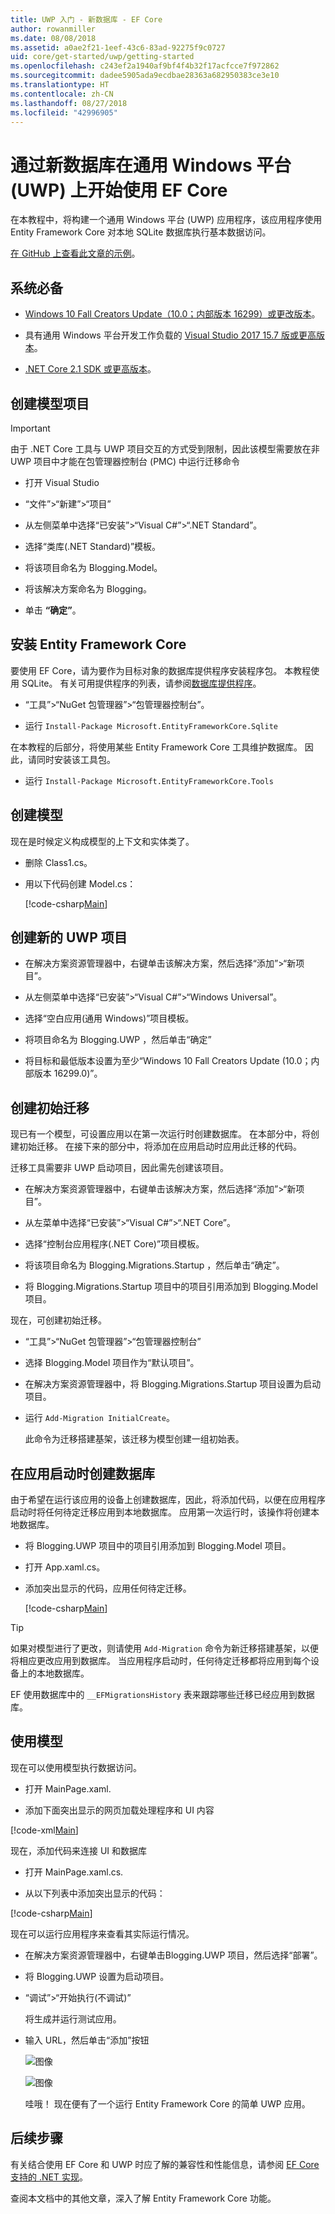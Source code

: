 ```yaml
---
title: UWP 入门 - 新数据库 - EF Core
author: rowanmiller
ms.date: 08/08/2018
ms.assetid: a0ae2f21-1eef-43c6-83ad-92275f9c0727
uid: core/get-started/uwp/getting-started
ms.openlocfilehash: c243ef2a1940af9bf4f4b32f17acfcce7f972862
ms.sourcegitcommit: dadee5905ada9ecdbae28363a682950383ce3e10
ms.translationtype: HT
ms.contentlocale: zh-CN
ms.lasthandoff: 08/27/2018
ms.locfileid: "42996905"
---
```

# <a name="getting-started-with-ef-core-on-universal-windows-platform-uwp-with-a-new-database"></a>通过新数据库在通用 Windows 平台 (UWP) 上开始使用 EF Core

在本教程中，将构建一个通用 Windows 平台 (UWP) 应用程序，该应用程序使用 Entity Framework Core 对本地 SQLite 数据库执行基本数据访问。

[在 GitHub 上查看此文章的示例](https://github.com/aspnet/EntityFramework.Docs/tree/master/samples/core/GetStarted/UWP)。

## <a name="prerequisites"></a>系统必备

* [Windows 10 Fall Creators Update（10.0；内部版本 16299）或更改版本](https://support.microsoft.com/en-us/help/4027667/windows-update-windows-10)。

* 具有通用 Windows 平台开发工作负载的 [Visual Studio 2017 15.7 版或更高版本](https://www.visualstudio.com/downloads/)。

* [.NET Core 2.1 SDK 或更高版本](https://www.microsoft.com/net/core)。

## <a name="create-a-model-project"></a>创建模型项目

> [!IMPORTANT]
> 由于 .NET Core 工具与 UWP 项目交互的方式受到限制，因此该模型需要放在非 UWP 项目中才能在包管理器控制台 (PMC) 中运行迁移命令

* 打开 Visual Studio

* “文件”>“新建”>“项目”

* 从左侧菜单中选择“已安装”>“Visual C#”>“.NET Standard”。

* 选择“类库(.NET Standard)”模板。

* 将该项目命名为 Blogging.Model。

* 将该解决方案命名为 Blogging。

* 单击 **“确定”**。

## <a name="install-entity-framework-core"></a>安装 Entity Framework Core

要使用 EF Core，请为要作为目标对象的数据库提供程序安装程序包。 本教程使用 SQLite。 有关可用提供程序的列表，请参阅[数据库提供程序](../../providers/index.md)。

* “工具”>“NuGet 包管理器”>“包管理器控制台”。

* 运行 `Install-Package Microsoft.EntityFrameworkCore.Sqlite`

在本教程的后部分，将使用某些 Entity Framework Core 工具维护数据库。 因此，请同时安装该工具包。

* 运行 `Install-Package Microsoft.EntityFrameworkCore.Tools`

## <a name="create-the-model"></a>创建模型

现在是时候定义构成模型的上下文和实体类了。

* 删除 Class1.cs。

* 用以下代码创建 Model.cs：

  [!code-csharp[Main](../../../../samples/core/GetStarted/UWP/Blogging.Model/Model.cs)]

## <a name="create-a-new-uwp-project"></a>创建新的 UWP 项目

* 在解决方案资源管理器中，右键单击该解决方案，然后选择“添加”>“新项目”。

* 从左侧菜单中选择“已安装”>“Visual C#”>“Windows Universal”。

* 选择“空白应用(通用 Windows)”项目模板。

* 将项目命名为 Blogging.UWP ，然后单击“确定”

* 将目标和最低版本设置为至少“Windows 10 Fall Creators Update (10.0；内部版本 16299.0)”。

## <a name="create-the-initial-migration"></a>创建初始迁移

现已有一个模型，可设置应用以在第一次运行时创建数据库。 在本部分中，将创建初始迁移。 在接下来的部分中，将添加在应用启动时应用此迁移的代码。

迁移工具需要非 UWP 启动项目，因此需先创建该项目。

* 在解决方案资源管理器中，右键单击该解决方案，然后选择“添加”>“新项目”。

* 从左菜单中选择“已安装”>“Visual C#”>“.NET Core”。

* 选择“控制台应用程序(.NET Core)”项目模板。

* 将该项目命名为 Blogging.Migrations.Startup ，然后单击“确定”。

* 将 Blogging.Migrations.Startup 项目中的项目引用添加到 Blogging.Model 项目。

现在，可创建初始迁移。

* “工具”>“NuGet 包管理器”>“包管理器控制台”

* 选择 Blogging.Model 项目作为“默认项目”。

* 在解决方案资源管理器中，将 Blogging.Migrations.Startup 项目设置为启动项目。

* 运行 `Add-Migration InitialCreate`。

  此命令为迁移搭建基架，该迁移为模型创建一组初始表。

## <a name="create-the-database-on-app-startup"></a>在应用启动时创建数据库

由于希望在运行该应用的设备上创建数据库，因此，将添加代码，以便在应用程序启动时将任何待定迁移应用到本地数据库。 应用第一次运行时，该操作将创建本地数据库。

* 将 Blogging.UWP 项目中的项目引用添加到 Blogging.Model 项目。

* 打开 App.xaml.cs。

* 添加突出显示的代码，应用任何待定迁移。

  [!code-csharp[Main](../../../../samples/core/GetStarted/UWP/Blogging.UWP/App.xaml.cs?highlight=1-2,26-29)]

> [!TIP]  
> 如果对模型进行了更改，则请使用 `Add-Migration` 命令为新迁移搭建基架，以便将相应更改应用到数据库。 当应用程序启动时，任何待定迁移都将应用到每个设备上的本地数据库。
>
>EF 使用数据库中的 `__EFMigrationsHistory` 表来跟踪哪些迁移已经应用到数据库。

## <a name="use-the-model"></a>使用模型

现在可以使用模型执行数据访问。

* 打开 MainPage.xaml.

* 添加下面突出显示的网页加载处理程序和 UI 内容

[!code-xml[Main](../../../../samples/core/GetStarted/UWP/Blogging.UWP/MainPage.xaml?highlight=9,11-23)]

现在，添加代码来连接 UI 和数据库

* 打开 MainPage.xaml.cs.

* 从以下列表中添加突出显示的代码：

[!code-csharp[Main](../../../../samples/core/GetStarted/UWP/Blogging.UWP/MainPage.xaml.cs?highlight=1,31-49)]

现在可以运行应用程序来查看其实际运行情况。

* 在解决方案资源管理器中，右键单击Blogging.UWP 项目，然后选择“部署”。

* 将 Blogging.UWP 设置为启动项目。

* “调试”>“开始执行(不调试)”

  将生成并运行测试应用。

* 输入 URL，然后单击“添加”按钮

  ![图像](_static/create.png)

  ![图像](_static/list.png)

  哇哦！ 现在便有了一个运行 Entity Framework Core 的简单 UWP 应用。

## <a name="next-steps"></a>后续步骤

有关结合使用 EF Core 和 UWP 时应了解的兼容性和性能信息，请参阅 [EF Core 支持的 .NET 实现](../../platforms/index.md#universal-windows-platform)。

查阅本文档中的其他文章，深入了解 Entity Framework Core 功能。
